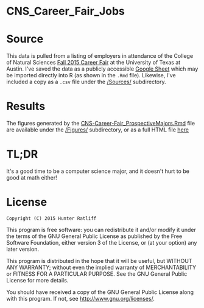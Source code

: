 # CNS_Career_Fair_Jobs

# Source
This data is pulled from a listing of employers in attendance of the College of
Natural Sciences 
[Fall 2015 Career Fair](https://cns.utexas.edu/images/CNS/F15_Tech_And_Sci_Registration.pdf)
at the University of Texas at Austin. I've saved the data as a publicly accessible 
[Google Sheet](https://docs.google.com/spreadsheets/d/1h0hJecODfuANmDvlGavfxb0ovWiuZporNAkR2jJZAeU/pub)
which may be imported directly into R (as shown in the `.Rmd` file). Likewise, I've 
included a copy as a `.csv` file under the 
[/Sources/](https://github.com/HunterRatliff1/CNS_Career_Fair_Jobs/blob/master/Sources/F15_CNS-career_fair.csv)
subdirectory.

# Results
The figures generated by the 
[CNS-Career-Fair_ProspectiveMajors.Rmd](https://github.com/HunterRatliff1/CNS_Career_Fair_Jobs/blob/master/CNS-Career-Fair_ProspectiveMajors.Rmd)
file are available under the 
[/Figures/](https://github.com/HunterRatliff1/CNS_Career_Fair_Jobs/tree/master/Figures)
subdirectory, or as a full HTML file 
[here](https://github.com/HunterRatliff1/CNS_Career_Fair_Jobs/blob/master/CNS-Career-Fair_ProspectiveMajors.html)

# TL;DR
It's a good time to be a computer science major, and it doesn't hurt to be good at math either!

# License
<code>Copyright (C) 2015 Hunter Ratliff</code>

This program is free software: you can redistribute it and/or modify it under the terms of the 
GNU General Public License as published by the Free Software Foundation, either version 3 of 
the License, or (at your option) any later version.

This program is distributed in the hope that it will be useful, but WITHOUT ANY WARRANTY; 
without even the implied warranty of MERCHANTABILITY or FITNESS FOR A PARTICULAR PURPOSE. 
See the GNU General Public License for more details.

You should have received a copy of the GNU General Public License along with this program. 
If not, see http://www.gnu.org/licenses/.
